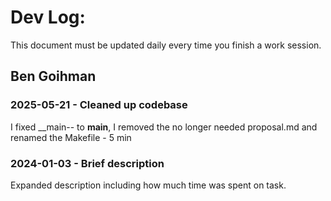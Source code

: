 # Dev Log:

This document must be updated daily every time you finish a work session.

## Ben Goihman

### 2025-05-21 - Cleaned up codebase
I fixed __main-- to __main__, I removed the no longer needed proposal.md and renamed the Makefile - 5 min
### 2024-01-03 - Brief description
Expanded description including how much time was spent on task.
